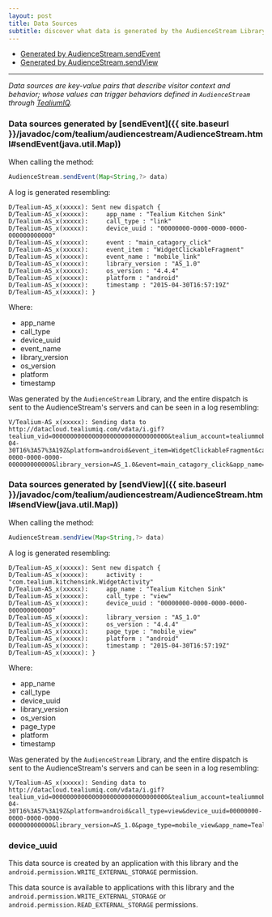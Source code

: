 ```yaml
---
layout: post
title: Data Sources
subtitle: discover what data is generated by the AudienceStream Library  
---
```


* [Generated by AudienceStream.sendEvent](data-sources.html#send-event)
* [Generated by AudienceStream.sendView](data-sources.html#send-view)

<hr/>

<!--more-->

*Data sources are key-value pairs that describe visitor context and behavior; whose values can trigger behaviors defined in ```AudienceStream``` through [TealiumIQ](https://my.tealiumiq.com).*

### <a id="send-event"></a>Data sources generated by [sendEvent]({{ site.baseurl }}/javadoc/com/tealium/audiencestream/AudienceStream.html#sendEvent(java.util.Map))

When calling the method:
 
```java
AudienceStream.sendEvent(Map<String,?> data)
```

A log is generated resembling: 

```
D/Tealium-AS_x(xxxxx): Sent new dispatch {
D/Tealium-AS_x(xxxxx):     app_name : "Tealium Kitchen Sink"
D/Tealium-AS_x(xxxxx):     call_type : "link"
D/Tealium-AS_x(xxxxx):     device_uuid : "00000000-0000-0000-0000-000000000000"
D/Tealium-AS_x(xxxxx):     event : "main_catagory_click"
D/Tealium-AS_x(xxxxx):     event_item : "WidgetClickableFragment"
D/Tealium-AS_x(xxxxx):     event_name : "mobile_link"
D/Tealium-AS_x(xxxxx):     library_version : "AS_1.0"
D/Tealium-AS_x(xxxxx):     os_version : "4.4.4"
D/Tealium-AS_x(xxxxx):     platform : "android"
D/Tealium-AS_x(xxxxx):     timestamp : "2015-04-30T16:57:19Z"
D/Tealium-AS_x(xxxxx): }
```

Where: 

* app_name
* call_type
* device_uuid
* event_name
* library_version
* os_version
* platform
* timestamp

Was generated by the ```AudienceStream``` Library, and the entire dispatch is sent to the AudienceStream's servers and can be seen in a log resembling:

```
V/Tealium-AS_x(xxxxx): Sending data to http://datacloud.tealiumiq.com/vdata/i.gif?tealium_vid=00000000000000000000000000000000&tealium_account=tealiummobile&tealium_profile=main&timestamp=2015-04-30T16%3A57%3A19Z&platform=android&event_item=WidgetClickableFragment&call_type=link&device_uuid=00000000-0000-0000-0000-000000000000&library_version=AS_1.0&event=main_catagory_click&app_name=Tealium%20Kitchen%20Sink&event_name=mobile_link&os_version=4.4.4
```

### <a id="send-view"></a>Data sources generated by [sendView]({{ site.baseurl }}/javadoc/com/tealium/audiencestream/AudienceStream.html#sendView(java.util.Map))

When calling the method:

```java
AudienceStream.sendView(Map<String,?> data)
```

A log is generated resembling: 

```
D/Tealium-AS_x(xxxxx): Sent new dispatch {
D/Tealium-AS_x(xxxxx):     activity : "com.tealium.kitchensink.WidgetActivity"
D/Tealium-AS_x(xxxxx):     app_name : "Tealium Kitchen Sink"
D/Tealium-AS_x(xxxxx):     call_type : "view"
D/Tealium-AS_x(xxxxx):     device_uuid : "00000000-0000-0000-0000-000000000000"
D/Tealium-AS_x(xxxxx):     library_version : "AS_1.0"
D/Tealium-AS_x(xxxxx):     os_version : "4.4.4"
D/Tealium-AS_x(xxxxx):     page_type : "mobile_view"
D/Tealium-AS_x(xxxxx):     platform : "android"
D/Tealium-AS_x(xxxxx):     timestamp : "2015-04-30T16:57:19Z"
D/Tealium-AS_x(xxxxx): }
```

Where: 

* app_name
* call_type
* device_uuid
* library_version
* os_version
* page_type
* platform
* timestamp

Was generated by the ```AudienceStream``` Library, and the entire dispatch is sent to the AudienceStream's servers and can be seen in a log resembling:

```
V/Tealium-AS_x(xxxxx): Sending data to http://datacloud.tealiumiq.com/vdata/i.gif?tealium_vid=00000000000000000000000000000000&tealium_account=tealiummobile&tealium_profile=main&timestamp=2015-04-30T16%3A57%3A19Z&platform=android&call_type=view&device_uuid=00000000-0000-0000-0000-000000000000&library_version=AS_1.0&page_type=mobile_view&app_name=Tealium%20Kitchen%20Sink&activity=com.tealium.kitchensink.WidgetActivity&os_version=4.4.4
```

### <a id="device_uuid"></a>device_uuid

This data source is created by an application with this library and the ```android.permission.WRITE_EXTERNAL_STORAGE``` permission. 

This data source is available to applications with this library and the ```android.permission.WRITE_EXTERNAL_STORAGE``` or ```android.permission.READ_EXTERNAL_STORAGE``` permissions. 